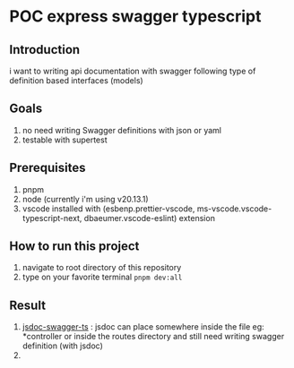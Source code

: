 # POC express swagger typescript

## Introduction

i want to writing api documentation with swagger following type of definition based interfaces (models)

## Goals

1. no need writing Swagger definitions with json or yaml
1. testable with supertest

## Prerequisites

1. pnpm
1. node (currently i'm using v20.13.1)
1. vscode installed with (esbenp.prettier-vscode, ms-vscode.vscode-typescript-next, dbaeumer.vscode-eslint) extension

## How to run this project

1. navigate to root directory of this repository
1. type on your favorite terminal `pnpm dev:all`

## Result

1. [jsdoc-swagger-ts](/projects/jsdoc-swagger-ts/) : jsdoc can place somewhere inside the file eg: \*controller or inside the routes directory and still need writing swagger definition (with jsdoc)
1.
